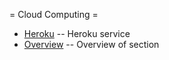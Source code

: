 = Cloud Computing =

  * [Heroku](heroku) -- Heroku service
  * [Overview](overview) -- Overview of section
